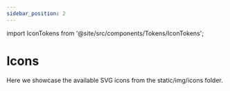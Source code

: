 ```yaml
---
sidebar_position: 2
---
```


import IconTokens from '@site/src/components/Tokens/IconTokens';

# Icons

Here we showcase the available SVG icons from the static/img/icons folder.

<IconTokens />
